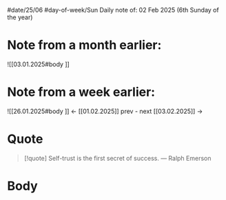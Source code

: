 
#date/25/06
#day-of-week/Sun
Daily note of: 02 Feb 2025 (6th Sunday of the year)

# Note from a month earlier:
![[03.01.2025#body ]]

# Note from a week earlier:
![[26.01.2025#body ]]
 <- [[01.02.2025]] prev - next [[03.02.2025]] ->
# Quote

> [!quote] Self-trust is the first secret of success.
> — Ralph Emerson
# Body

